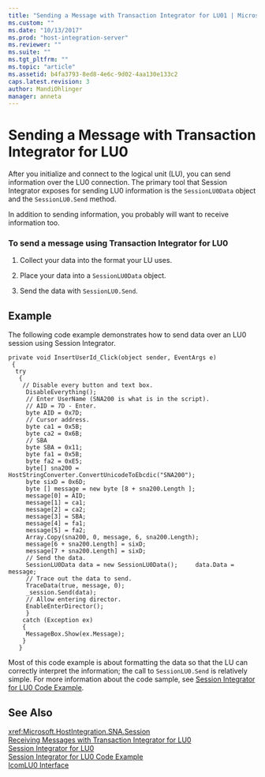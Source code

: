 ```yaml
---
title: "Sending a Message with Transaction Integrator for LU01 | Microsoft Docs"
ms.custom: ""
ms.date: "10/13/2017"
ms.prod: "host-integration-server"
ms.reviewer: ""
ms.suite: ""
ms.tgt_pltfrm: ""
ms.topic: "article"
ms.assetid: b4fa3793-8ed8-4e6c-9d02-4aa130e133c2
caps.latest.revision: 3
author: MandiOhlinger
manager: anneta
---
```

# Sending a Message with Transaction Integrator for LU0
After you initialize and connect to the logical unit (LU), you can send information over the LU0 connection. The primary tool that Session Integrator exposes for sending LU0 information is the `SessionLU0Data` object and the `SessionLU0.Send` method.  
  
 In addition to sending information, you probably will want to receive information too.  
  
### To send a message using Transaction Integrator for LU0  
  
1.  Collect your data into the format your LU uses.  
  
2.  Place your data into a `SessionLU0Data` object.  
  
3.  Send the data with `SessionLU0.Send`.  
  
## Example  
 The following code example demonstrates how to send data over an LU0 session using Session Integrator.  
  
```  
private void InsertUserId_Click(object sender, EventArgs e)  
 {  
  try  
   {  
    // Disable every button and text box.  
     DisableEverything();  
     // Enter UserName (SNA200 is what is in the script).  
     // AID = 7D - Enter.  
     byte AID = 0x7D;  
     // Cursor address.  
     byte ca1 = 0x5B;  
     byte ca2 = 0x6B;  
     // SBA  
     byte SBA = 0x11;  
     byte fa1 = 0x5B;  
     byte fa2 = 0xE5;  
     byte[] sna200 = HostStringConverter.ConvertUnicodeToEbcdic("SNA200");  
     byte sixD = 0x6D;  
     byte [] message = new byte [8 + sna200.Length ];  
     message[0] = AID;  
     message[1] = ca1;  
     message[2] = ca2;  
     message[3] = SBA;  
     message[4] = fa1;  
     message[5] = fa2;  
     Array.Copy(sna200, 0, message, 6, sna200.Length);  
     message[6 + sna200.Length] = sixD;  
     message[7 + sna200.Length] = sixD;  
     // Send the data.  
     SessionLU0Data data = new SessionLU0Data();     data.Data = message;  
     // Trace out the data to send.  
     TraceData(true, message, 0);  
     _session.Send(data);  
     // Allow entering director.  
     EnableEnterDirector();  
     }  
    catch (Exception ex)  
    {  
     MessageBox.Show(ex.Message);  
    }  
   }  
```  
  
 Most of this code example is about formatting the data so that the LU can correctly interpret the information; the call to `SessionLU0.Send` is relatively simple. For more information about the code sample, see [Session Integrator for LU0 Code Example](../core/session-integrator-for-lu0-code-example.md).  
  
## See Also  
 <xref:Microsoft.HostIntegration.SNA.Session>   
 [Receiving Messages with Transaction Integrator for LU0](../core/receiving-messages-with-transaction-integrator-for-lu0.md)   
 [Session Integrator for LU0](../core/session-integrator-for-lu0.md)   
 [Session Integrator for LU0 Code Example](../core/session-integrator-for-lu0-code-example.md)   
 [IcomLU0 Interface](../Topic/IcomLU0%20Interface1.md)